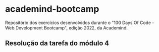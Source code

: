 # academind-bootcamp
 Repositório dos exercícios desenvolvidos durante o "100 Days Of Code - Web Development Bootcamp", edição 2022, da Academind.

 ## Resolução da tarefa do módulo 4
